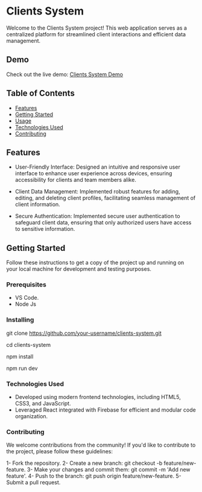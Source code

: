 # Clients System

Welcome to the Clients System project! This web application serves as a centralized platform for streamlined client interactions and efficient data management.

## Demo

Check out the live demo: [Clients System Demo](https://clientssystem.netlify.app/)

## Table of Contents

- [Features](#features)
- [Getting Started](#getting-started)
- [Usage](#usage)
- [Technologies Used](#technologies-used)
- [Contributing](#contributing)


## Features

- User-Friendly Interface:
  Designed an intuitive and responsive user interface to enhance user experience across devices, ensuring accessibility for clients and team members alike.

- Client Data Management:
  Implemented robust features for adding, editing, and deleting client profiles, facilitating seamless management of client information.

- Secure Authentication:
  Implemented secure user authentication to safeguard client data, ensuring that only authorized users have access to sensitive information.


## Getting Started

Follow these instructions to get a copy of the project up and running on your local machine for development and testing purposes.

### Prerequisites

- VS Code.
- Node Js

### Installing

git clone https://github.com/your-username/clients-system.git

cd clients-system

npm install

npm run dev

### Technologies Used

- Developed using modern frontend technologies, including HTML5, CSS3, and JavaScript.
- Leveraged React integrated with Firebase for efficient and modular code organization.

### Contributing

We welcome contributions from the community! If you'd like to contribute to the project, please follow these guidelines:

1- Fork the repository.
2- Create a new branch: git checkout -b feature/new-feature.
3- Make your changes and commit them: git commit -m 'Add new feature'.
4- Push to the branch: git push origin feature/new-feature.
5- Submit a pull request.
